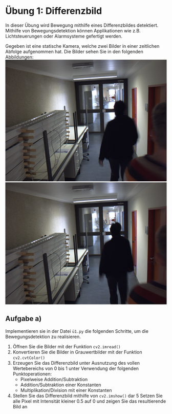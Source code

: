 # Übung 1:  Differenzbild

In dieser Übung wird Bewegung mithilfe eines Differenzbildes detektiert. Mithilfe von Bewegungsdetektion können Applikationen
wie z.B. Lichtsteuerungen oder Alarmsysteme gefertigt werden.

Gegeben ist eine statische Kamera, welche 
zwei Bilder in einer zeitlichen Abfolge aufgenommen hat. Die Bilder sehen Sie in den folgenden Abbildungen: 
![alt text](../../data/surv_01.png)
![alt text](../../data/surv_02.png)


## Aufgabe a)
Implementieren sie in der Datei `ü1.py` die folgenden Schritte, um die Bewegungsdetektion zu realisieren.

 1. Öffnen Sie die Bilder mit der Funktion `cv2.imread()`
 2. Konvertieren Sie die Bilder in Grauwertbilder mit der Funktion `cv2.cvtColor()`
 3. Erzeugen Sie das Differenzbild unter Ausnutzung des vollen Wertebereichs von 0 bis 1 unter Verwendung der folgenden 
 Punktoperationen:
    - Pixelweise Addition/Subtraktion
    - Addition/Subtraktion einer Konstanten
    - Multiplikation/Division mit einer Konstanten
 4. Stellen Sie das Differenzbild mithilfe von `cv2.imshow()` dar
 5 Setzen Sie alle Pixel mit Intensität kleiner 0.5 auf 0 und zeigen Sie das resultierende Bild an
  






